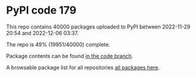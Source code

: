 # PyPI code 179

This repo contains 40000 packages uploaded to PyPI between 
2022-11-29 20:54 and 2022-12-06 03:37.

The repo is 49% (19951/40000) complete.

Package contents can be found [in the code branch](https://github.com/pypi-data/pypi-mirror-179/tree/code/packages).

A browsable package list for all repositories [all packages here](https://pypi-data.github.io/website/repositories/pypi-mirror-179).


